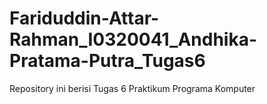 # Fariduddin-Attar-Rahman_I0320041_Andhika-Pratama-Putra_Tugas6
Repository ini berisi Tugas 6 Praktikum Programa Komputer
